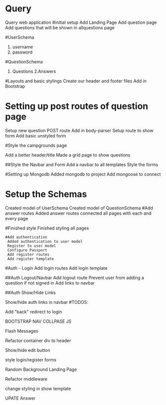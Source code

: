 # Query
Query web application
#initial setup
  Add Landing Page
  Add question page
  Add questions that will be shown in allquestions page
  
#UserSchema
  1. username
  2. password
  
 #QuestionSchema
  1. Questions
  2.Answers
  
 #Layouts and basic stylings
  Create our header and footer files
  Add in Bootstrap
  
 # Setting up post routes of question page
  Setup new question POST route
  Add in body-parser
  Setup route to show form
  Add basic unstyled form
  
 #Style the campgrounds page

  Add a better header/title
  Made a grid page to show questions
  
  ##Style the Navbar and Form
  Add a navbar to all templates
  Style the forms
  
  #Setting up Mongodb
   Added mongodb to project
   Add mongoose to connect
   
  # Setup the Schemas
   Created model of UserSchema
   Created model of QuestionSchema
  #Add answer routes
    Added answer routes
    connected all pages with each and every page
    
   #Finished style
    Finished styling all pages
    
    #Add authentication
     Added authentication to user model
     Register to user model
     Configure Passport
     Add register routes
     Add register template
     
 #Auth - Login
  Add login routes
  Add login template 
  
 ##Auth Logout/Navbar 
Add logout route
Prevent user from adding a question if not signed in
Add links to navbar

##Auth Show/Hide Links

Show/hide auth links in navbar
#TODOS: 

Add "back" redirect to login

BOOTSTRAP NAV COLLPASE JS

Flash Messages

Refactor container div to header

Show/hide edit button

style login/register forms

Random Background Landing Page

Refactor middleware

change styling in show template 

UPATE Answer
